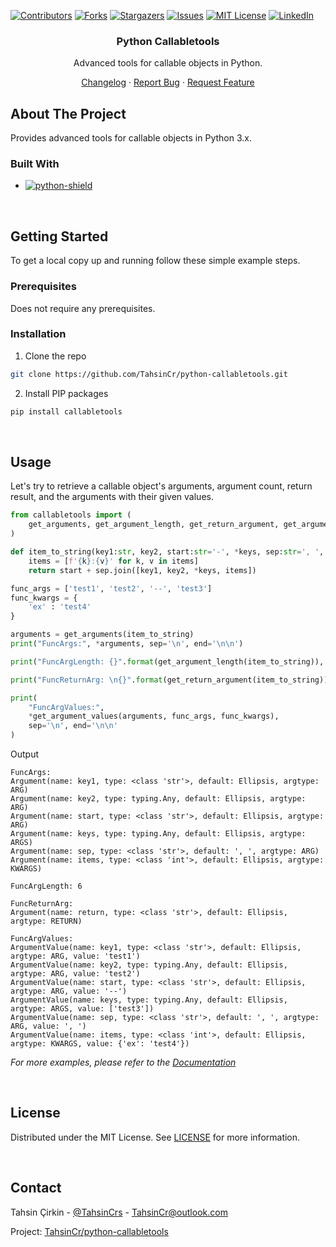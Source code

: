 <a name="readme-top"></a>

[![Contributors][contributors-shield]][contributors-url]
[![Forks][forks-shield]][forks-url]
[![Stargazers][stars-shield]][stars-url]
[![Issues][issues-shield]][issues-url]
[![MIT License][license-shield]][license-url]
[![LinkedIn][linkedin-shield]][linkedin-url]







<!-- About -->
<div align="center">

<h3 align="center">Python Callabletools</h3>

<p align="center">

Advanced tools for callable objects in Python.

[Changelog][changelog-url] · [Report Bug][issues-url] · [Request Feature][issues-url]
 
</p>

</div>



<!-- ABOUT THE PROJECT -->

##  About The Project

Provides advanced tools for callable objects in Python 3.x.


###  Built With

* [![python-shield][python-shield]][pypi-project-url]

<br>


<!-- GETTING STARTED -->

##  Getting Started

To get a local copy up and running follow these simple example steps.

###  Prerequisites

Does not require any prerequisites.

###  Installation

1. Clone the repo
```sh
git clone https://github.com/TahsinCr/python-callabletools.git
```

2. Install PIP packages
```sh
pip install callabletools
```


<br>



<!-- USAGE EXAMPLES -->

##  Usage

Let's try to retrieve a callable object's arguments, argument count, return result, and the arguments with their given values.
```python
from callabletools import (
    get_arguments, get_argument_length, get_return_argument, get_argument_values
)

def item_to_string(key1:str, key2, start:str='-', *keys, sep:str=', ', **items:int) -> str:
    items = [f'{k}:{v}' for k, v in items]
    return start + sep.join([key1, key2, *keys, items])

func_args = ['test1', 'test2', '--', 'test3']
func_kwargs = {
    'ex' : 'test4'
}

arguments = get_arguments(item_to_string)
print("FuncArgs:", *arguments, sep='\n', end='\n\n')

print("FuncArgLength: {}".format(get_argument_length(item_to_string)), end='\n\n')

print("FuncReturnArg: \n{}".format(get_return_argument(item_to_string)), end='\n\n')

print(
    "FuncArgValues:", 
    *get_argument_values(arguments, func_args, func_kwargs), 
    sep='\n', end='\n\n'
)

```
Output
```
FuncArgs:
Argument(name: key1, type: <class 'str'>, default: Ellipsis, argtype: ARG)
Argument(name: key2, type: typing.Any, default: Ellipsis, argtype: ARG)
Argument(name: start, type: <class 'str'>, default: Ellipsis, argtype: ARG)
Argument(name: keys, type: typing.Any, default: Ellipsis, argtype: ARGS)
Argument(name: sep, type: <class 'str'>, default: ', ', argtype: ARG)
Argument(name: items, type: <class 'int'>, default: Ellipsis, argtype: KWARGS)

FuncArgLength: 6

FuncReturnArg: 
Argument(name: return, type: <class 'str'>, default: Ellipsis, argtype: RETURN)

FuncArgValues:
ArgumentValue(name: key1, type: <class 'str'>, default: Ellipsis, argtype: ARG, value: 'test1')
ArgumentValue(name: key2, type: typing.Any, default: Ellipsis, argtype: ARG, value: 'test2')
ArgumentValue(name: start, type: <class 'str'>, default: Ellipsis, argtype: ARG, value: '--')
ArgumentValue(name: keys, type: typing.Any, default: Ellipsis, argtype: ARGS, value: ['test3'])
ArgumentValue(name: sep, type: <class 'str'>, default: ', ', argtype: ARG, value: ', ')
ArgumentValue(name: items, type: <class 'int'>, default: Ellipsis, argtype: KWARGS, value: {'ex': 'test4'})
```

_For more examples, please refer to the [Documentation][wiki-url]_

<br>





<!-- LICENSE -->

##  License

Distributed under the MIT License. See [LICENSE][license-url] for more information.


<br>





<!-- CONTACT -->

##  Contact

Tahsin Çirkin - [@TahsinCrs][x-url] - TahsinCr@outlook.com

Project: [TahsinCr/python-callabletools][project-url]







<!-- IMAGES URL -->

[python-shield]: https://img.shields.io/pypi/pyversions/callabletools?style=flat-square

[contributors-shield]: https://img.shields.io/github/contributors/TahsinCr/python-callabletools.svg?style=for-the-badge

[forks-shield]: https://img.shields.io/github/forks/TahsinCr/python-callabletools.svg?style=for-the-badge

[stars-shield]: https://img.shields.io/github/stars/TahsinCr/python-callabletools.svg?style=for-the-badge

[issues-shield]: https://img.shields.io/github/issues/TahsinCr/python-callabletools.svg?style=for-the-badge

[license-shield]: https://img.shields.io/github/license/TahsinCr/python-callabletools.svg?style=for-the-badge

[linkedin-shield]: https://img.shields.io/badge/-LinkedIn-black.svg?style=for-the-badge&logo=linkedin&colorB=555



<!-- Github Project URL -->

[project-url]: https://github.com/TahsinCr/python-callabletools

[pypi-project-url]: https://pypi.org/project/callabletools

[contributors-url]: https://github.com/TahsinCr/python-callabletools/graphs/contributors

[stars-url]: https://github.com/TahsinCr/python-callabletools/stargazers

[forks-url]: https://github.com/TahsinCr/python-callabletools/network/members

[issues-url]: https://github.com/TahsinCr/python-callabletools/issues

[wiki-url]: https://github.com/TahsinCr/python-callabletools/wiki

[license-url]: https://github.com/TahsinCr/python-callabletools/blob/master/LICENSE

[changelog-url]:https://github.com/TahsinCr/python-callabletools/blob/master/CHANGELOG.md



<!-- Contacts URL -->

[linkedin-url]: https://linkedin.com/in/TahsinCr

[x-url]: https://twitter.com/TahsinCrs
